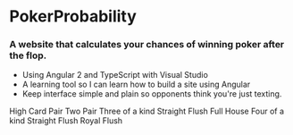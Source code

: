# PokerProbability
### A website that calculates your chances of winning poker after the flop.

+ Using Angular 2 and TypeScript with Visual Studio
+ A learning tool so I can learn how to build a site using Angular
+ Keep interface simple and plain so opponents think you're just texting.

High Card
Pair
Two Pair
Three of a kind
Straight
Flush
Full House
Four of a kind
Straight Flush
Royal Flush